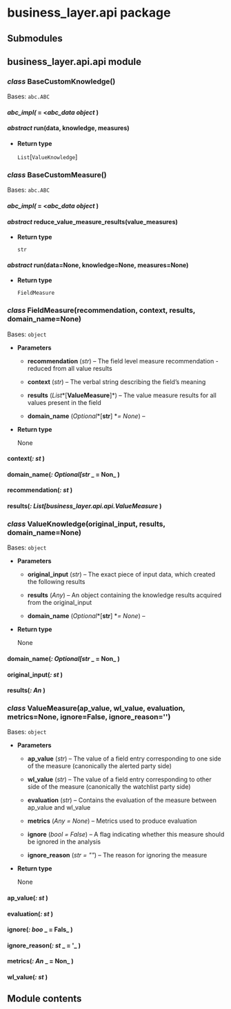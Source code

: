 # business_layer.api package

## Submodules

## business_layer.api.api module


### _class_ BaseCustomKnowledge()
Bases: `abc.ABC`


#### _abc_impl(_ = <_abc_data object_ )

#### _abstract_ run(data, knowledge, measures)

* **Return type**

    `List`[`ValueKnowledge`]



### _class_ BaseCustomMeasure()
Bases: `abc.ABC`


#### _abc_impl(_ = <_abc_data object_ )

#### _abstract_ reduce_value_measure_results(value_measures)

* **Return type**

    `str`



#### _abstract_ run(data=None, knowledge=None, measures=None)

* **Return type**

    `FieldMeasure`



### _class_ FieldMeasure(recommendation, context, results, domain_name=None)
Bases: `object`


* **Parameters**


    * **recommendation** (*str*) – The field level measure recommendation - reduced from all value results


    * **context** (*str*) – The verbal string describing the field’s meaning


    * **results** (*List**[**ValueMeasure**]*) – The value measure results for all values present in the field


    * **domain_name** (*Optional**[**str**] **= None*) –



* **Return type**

    None



#### context(_: st_ )

#### domain_name(_: Optional[str_ _ = Non_ )

#### recommendation(_: st_ )

#### results(_: List[business_layer.api.api.ValueMeasure_ )

### _class_ ValueKnowledge(original_input, results, domain_name=None)
Bases: `object`


* **Parameters**


    * **original_input** (*str*) – The exact piece of input data, which created the following results


    * **results** (*Any*) – An object containing the knowledge results acquired from the original_input


    * **domain_name** (*Optional**[**str**] **= None*) –



* **Return type**

    None



#### domain_name(_: Optional[str_ _ = Non_ )

#### original_input(_: st_ )

#### results(_: An_ )

### _class_ ValueMeasure(ap_value, wl_value, evaluation, metrics=None, ignore=False, ignore_reason='')
Bases: `object`


* **Parameters**


    * **ap_value** (*str*) – The value of a field entry corresponding to one side of the measure
    (canonically the alerted party side)


    * **wl_value** (*str*) – The value of a field entry corresponding to other side of the measure
    (canonically the watchlist party side)


    * **evaluation** (*str*) – Contains the evaluation of the measure between ap_value and wl_value


    * **metrics** (*Any = None*) – Metrics used to produce evaluation


    * **ignore** (*bool = False*) – A flag indicating whether this measure should be ignored in the analysis


    * **ignore_reason** (*str = ""*) – The reason for ignoring the measure



* **Return type**

    None



#### ap_value(_: st_ )

#### evaluation(_: st_ )

#### ignore(_: boo_ _ = Fals_ )

#### ignore_reason(_: st_ _ = '_ )

#### metrics(_: An_ _ = Non_ )

#### wl_value(_: st_ )
## Module contents
